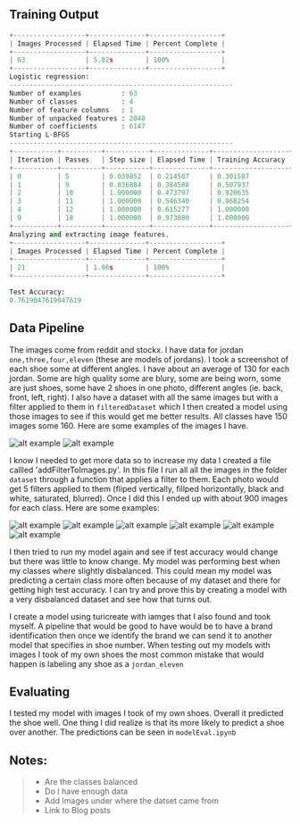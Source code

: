 ## Training Output

~~~python
+------------------+--------------+------------------+
| Images Processed | Elapsed Time | Percent Complete |
+------------------+--------------+------------------+
| 63               | 5.82s        | 100%             |
+------------------+--------------+------------------+
Logistic regression:
--------------------------------------------------------
Number of examples          : 63
Number of classes           : 4
Number of feature columns   : 1
Number of unpacked features : 2048
Number of coefficients      : 6147
Starting L-BFGS
--------------------------------------------------------
+-----------+----------+-----------+--------------+-------------------+
| Iteration | Passes   | Step size | Elapsed Time | Training Accuracy |
+-----------+----------+-----------+--------------+-------------------+
| 0         | 5        | 0.039852  | 0.214507     | 0.301587          |
| 1         | 9        | 0.836884  | 0.384588     | 0.507937          |
| 2         | 10       | 1.000000  | 0.473797     | 0.920635          |
| 3         | 11       | 1.000000  | 0.546340     | 0.968254          |
| 4         | 12       | 1.000000  | 0.615277     | 1.000000          |
| 9         | 18       | 1.000000  | 0.973880     | 1.000000          |
+-----------+----------+-----------+--------------+-------------------+
Analyzing and extracting image features.
+------------------+--------------+------------------+
| Images Processed | Elapsed Time | Percent Complete |
+------------------+--------------+------------------+
| 21               | 1.96s        | 100%             |
+------------------+--------------+------------------+

Test Accuracy:
0.7619047619047619

~~~



## Data Pipeline
The images come from reddit and stockx. I have data for jordan `one,three,four,eleven` (these are models of jordans). I took a screenshot of each shoe some at different angles. I have about an average of 130 for each jordan. Some are high quality some are blury, some are being worn, some are just shoes, some have 2 shoes in one photo, different angles (ie. back, front, left, right). I also have a dataset with all the same images but with a filter applied to them in `filteredDataset` which I then created a model using those images to see if this would get me better results. All classes have 150 images some 160. Here are some examples of the images I have. 

![alt example](./dataset/jordan_one/readMeImg.png)
![alt example](./dataset/jordan_one/readMeImgEx.png)

I know I needed to get more data so to increase my data I created a file callled 'addFilterToImages.py'. In this file I run all all the images in the folder `dataset` through a function that applies a filter to them. Each photo would get 5 filters applied to them (fliped vertically, fillped horizontally, black and white, saturated, blurred). Once I did this I ended up with about 900 images for each class. Here are some examples:

![alt example](./dataset/1jordanElevenRed.png)
![alt example](./dataset/2jordanElevenRed.png)
![alt example](./dataset/3jordanElevenRed.png)
![alt example](./dataset/4jordanElevenRed.png)
![alt example](./dataset/5jordanElevenRed.png)
![alt example](./dataset/6jordanElevenRed.png)


I then tried to run my model again and see if test accuracy would change but there was little to know change. My model was performing best when my classes where slightly disbalanced. This could mean my model was predicting a certain class more often because of my dataset and there for getting high test accuracy. I can try and prove this by creating a model with a very disbalanced dataset and see how that turns out.


I create a model using turicreate with iamges that I also found and took myself. A pipeline that would be good to have would be to have a brand identification then once we identify the brand we can send it to another model that specifies in shoe number. When testing out my models with images I took of my own shoes the most common mistake that would happen is labeling any shoe as a `jordan_eleven`


## Evaluating
I tested my model with images I took of my own shoes. Overall it predicted the shoe well. One thing I did realize is that its more likely to predict a shoe over another. The predictions can be seen in `modelEval.ipynb`

## Notes:
>- Are the classes balanced
>- Do I have enough data
>- Add Images under where the datset came from
>- Link to Blog posts
